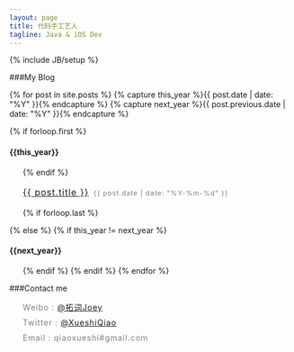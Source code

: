```yaml
---
layout: page
title: 代码手工艺人
tagline: Java & iOS Dev
---
```

{% include JB/setup %}

###My Blog
<div>
{% for post in site.posts %}
  {% capture this_year %}{{ post.date | date: "%Y" }}{% endcapture %}
  {% capture next_year %}{{ post.previous.date | date: "%Y" }}{% endcapture %}

  {% if forloop.first %}
    <h4>{{this_year}}</h4>
    <ul>
  {% endif %}

  <li style="list-style:none; margin-bottom:3px; line-height: 1.7; letter-spacing:1px;font-size:16px;">
    <a style="margin-right:3px;" href="{{ BASE_PATH }}{{ post.url }}">{{ post.title }}</a>
    <span style="font-size:12px; color:gray;">{{ post.date | date: "%Y-%m-%d" }}</span> 
  </li>

  {% if forloop.last %}
    </ul>
  {% else %}
    {% if this_year != next_year %}
      </ul>
      <h4>{{next_year}}</h4>
      <ul>
    {% endif %}
  {% endif %}
{% endfor %}
</div>

###Contact me
<ul style="line-height: 1.7; letter-spacing:1px; color:gray;">
	<li style="list-style:none; margin-bottom:3px;">Weibo : <a href="http://weibo.com/2js3">@拓词Joey</a>  </li>
	<li style="list-style:none; margin-bottom:3px;">Twitter : <a href="https://twitter.com/XueshiQiao">@XueshiQiao</a>  </li>
	<li style="list-style:none; margin-bottom:3px;">Email : qiaoxueshi#gmail.com</li>
</ul>

